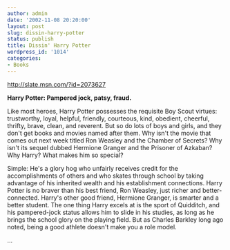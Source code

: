 ```yaml
---
author: admin
date: '2002-11-08 20:20:00'
layout: post
slug: dissin-harry-potter
status: publish
title: Dissin' Harry Potter
wordpress_id: '1014'
categories:
- Books
---
```

<a href="http://slate.msn.com/?id=2073627">http://slate.msn.com/?id=2073627</a>

<strong>Harry Potter:  Pampered jock, patsy, fraud.</strong>

Like most heroes, Harry Potter possesses the requisite Boy Scout
virtues:  trustworthy, loyal, helpful, friendly, courteous, kind,
obedient, cheerful, thrifty, brave, clean, and reverent. But so do lots of
boys and girls, and they don't get books and movies named after them. Why
isn't the movie that comes out next week titled Ron Weasley and the
Chamber of Secrets? Why isn't its sequel dubbed Hermione Granger and the
Prisoner of Azkaban? Why Harry? What makes him so special?

Simple: He's a glory hog who unfairly receives credit for the
accomplishments of others and who skates through school by taking
advantage of his inherited wealth and his establishment connections. Harry
Potter is no braver than his best friend, Ron Weasley, just richer and
better-connected. Harry's other good friend, Hermione Granger, is smarter
and a better student. The one thing Harry excels at is the sport of
Quidditch, and his pampered-jock status allows him to slide in his
studies, as long as he brings the school glory on the playing field. But
as Charles Barkley long ago noted, being a good athlete doesn't make you a
role model.

...

